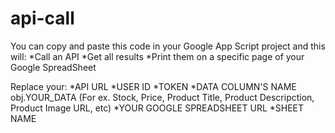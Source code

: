 # api-call
You can copy and paste this code in your Google App Script project and this will: 
*Call an API 
*Get all results 
*Print them on a specific page of your Google SpreadSheet

Replace your:
*API URL
*USER ID
*TOKEN
*DATA COLUMN'S NAME obj.YOUR_DATA (For ex. Stock, Price, Product Title, Product Descripction, Product Image URL, etc)
*YOUR GOOGLE SPREADSHEET URL
*SHEET NAME
